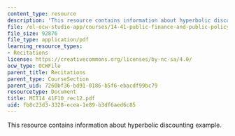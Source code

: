 ```yaml
---
content_type: resource
description: 'This resource contains information about hyperbolic discounting example. '
file: /ol-ocw-studio-app/courses/14-41-public-finance-and-public-policy-fall-2010/fb8c23d33328ecea1e89b3df6aed6c85_MIT14_41F10_rec12.pdf
file_size: 92876
file_type: application/pdf
learning_resource_types:
- Recitations
license: https://creativecommons.org/licenses/by-nc-sa/4.0/
ocw_type: OCWFile
parent_title: Recitations
parent_type: CourseSection
parent_uid: 7260bf36-bd91-0186-b5f6-ebacdf99bc79
resourcetype: Document
title: MIT14_41F10_rec12.pdf
uid: fb8c23d3-3328-ecea-1e89-b3df6aed6c85
---
```

This resource contains information about hyperbolic discounting example. 